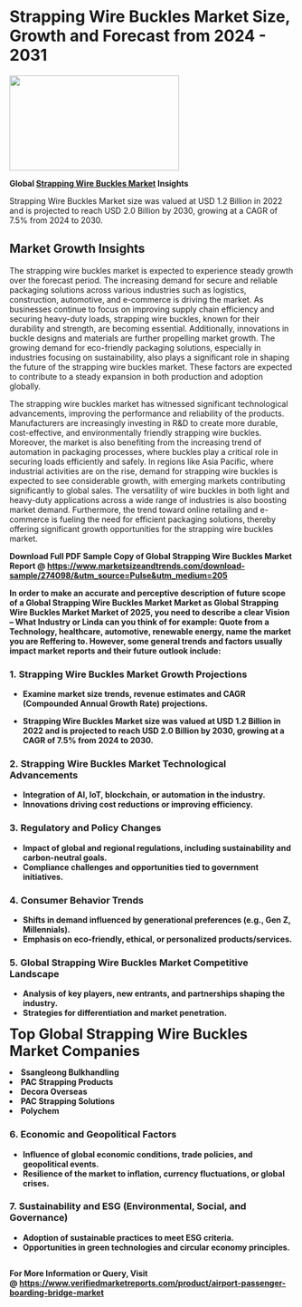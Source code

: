 <H1>Strapping Wire Buckles Market Size, Growth and Forecast from 2024 - 2031</H1><img class="aligncenter size-medium wp-image-584254" src="https://thirdeyenews.in/wp-content/uploads/2024/09/Global-Market-Research-300x168.jpeg" alt="" width="300" height="168" /><p><strong>Global&nbsp;<a href="https://www.marketsizeandtrends.com/download-sample/274098/&amp;utm_source=Pulse&amp;utm_medium=205">Strapping Wire Buckles Market</a> Insights</strong></p><p>Strapping Wire Buckles Market size was valued at USD 1.2 Billion in 2022 and is projected to reach USD 2.0 Billion by 2030, growing at a CAGR of 7.5% from 2024 to 2030.</p><p><h2>Market Growth Insights</h2> <p>The strapping wire buckles market is expected to experience steady growth over the forecast period. The increasing demand for secure and reliable packaging solutions across various industries such as logistics, construction, automotive, and e-commerce is driving the market. As businesses continue to focus on improving supply chain efficiency and securing heavy-duty loads, strapping wire buckles, known for their durability and strength, are becoming essential. Additionally, innovations in buckle designs and materials are further propelling market growth. The growing demand for eco-friendly packaging solutions, especially in industries focusing on sustainability, also plays a significant role in shaping the future of the strapping wire buckles market. These factors are expected to contribute to a steady expansion in both production and adoption globally.</p> <p><strong></strong></p> <p>The strapping wire buckles market has witnessed significant technological advancements, improving the performance and reliability of the products. Manufacturers are increasingly investing in R&D to create more durable, cost-effective, and environmentally friendly strapping wire buckles. Moreover, the market is also benefiting from the increasing trend of automation in packaging processes, where buckles play a critical role in securing loads efficiently and safely. In regions like Asia Pacific, where industrial activities are on the rise, demand for strapping wire buckles is expected to see considerable growth, with emerging markets contributing significantly to global sales. The versatility of wire buckles in both light and heavy-duty applications across a wide range of industries is also boosting market demand. Furthermore, the trend toward online retailing and e-commerce is fueling the need for efficient packaging solutions, thereby offering significant growth opportunities for the strapping wire buckles market.</p> <p><strong></p><p><span class=""><strong>Download Full PDF Sample Copy of Global Strapping Wire Buckles Market Report</strong> @ <a href="https://www.marketsizeandtrends.com/download-sample/274098/&amp;utm_source=Pulse&amp;utm_medium=205" target="_blank">https://www.marketsizeandtrends.com/download-sample/274098/&amp;utm_source=Pulse&amp;utm_medium=205</a></span></p><p>In order to make an accurate and perceptive description of future scope of a Global&nbsp;Strapping Wire Buckles Market Market as Global&nbsp;Strapping Wire Buckles Market Market of 2025, you need to describe a clear Vision &ndash; What Industry or Linda can you think of for example: Quote from a Technology, healthcare, automotive, renewable energy, name the market you are Reffering to. However, some general trends and factors usually impact market reports and their future outlook include:</p><h3>1.&nbsp;<strong>Strapping Wire Buckles Market Growth Projections</strong></h3><ul><li>Examine market size trends, revenue estimates and CAGR (Compounded Annual Growth Rate) projections.</li><li><p>Strapping Wire Buckles Market size was valued at USD 1.2 Billion in 2022 and is projected to reach USD 2.0 Billion by 2030, growing at a CAGR of 7.5% from 2024 to 2030.</p></li></ul><h3>2.&nbsp;<strong>Strapping Wire Buckles Market Technological Advancements</strong></h3><ul><li>Integration of AI, IoT, blockchain, or automation in the industry.</li><li>Innovations driving cost reductions or improving efficiency.</li></ul><h3>3.&nbsp;<strong>Regulatory and Policy Changes</strong></h3><ul><li>Impact of global and regional regulations, including sustainability and carbon-neutral goals.</li><li>Compliance challenges and opportunities tied to government initiatives.</li></ul><h3>4.&nbsp;<strong>Consumer Behavior Trends</strong></h3><ul><li>Shifts in demand influenced by generational preferences (e.g., Gen Z, Millennials).</li><li>Emphasis on eco-friendly, ethical, or personalized products/services.</li></ul><h3>5.&nbsp;<strong>Global Strapping Wire Buckles Market Competitive Landscape</strong></h3><ul><li>Analysis of key players, new entrants, and partnerships shaping the industry.</li><li>Strategies for differentiation and market penetration.</li></ul><p data-pm-slice="1 1 []"><span style="color: inherit; font-family: inherit; font-size: 25px;">Top Global Strapping Wire Buckles Market Companies</span></p><div class="" data-test-id=""><p><li>Ssangleong Bulkhandling</li><li> PAC Strapping Products</li><li> Decora Overseas</li><li> PAC Strapping Solutions</li><li> Polychem</li></p></div><h3>6.&nbsp;<strong>Economic and Geopolitical Factors</strong></h3><ul><li>Influence of global economic conditions, trade policies, and geopolitical events.</li><li>Resilience of the market to inflation, currency fluctuations, or global crises.</li></ul><h3>7.&nbsp;<strong>Sustainability and ESG (Environmental, Social, and Governance)</strong></h3><ul><li>Adoption of sustainable practices to meet ESG criteria.</li><li>Opportunities in green technologies and circular economy principles.</li></ul><h2><strong style="font-size: 14px;">For More Information or Query, Visit @&nbsp;</strong><a style="background-color: #ffffff; font-size: 14px;" href="https://www.marketsizeandtrends.com/report/strapping-wire-buckles-market/" target="_blank">https://www.verifiedmarketreports.com/product/airport-passenger-boarding-bridge-market</a></h2>
